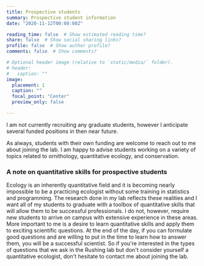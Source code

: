 ```yaml
---
title: Prospective students
summary: Prospective student information
date: "2020-11-12T00:00:00Z"

reading_time: false  # Show estimated reading time?
share: false  # Show social sharing links?
profile: false  # Show author profile?
comments: false  # Show comments?

# Optional header image (relative to `static/media/` folder).
# header:
#   caption: ""
image:
  placement: 1
  caption: ""
  focal_point: "Center"
  preview_only: false

---
```

I am not currently recruiting any graduate students, however I anticipate several funded positions in then near future. 

As always, students with their own funding are welcome to reach out to me about joining the lab. I am happy to advise students working on a variety of topics related to ornithology, quantitative ecology, and conservation.  

### A note on quantitative skills for prospective students

Ecology is an inherently quantitative field and it is becoming nearly impossible to be a practicing ecologist without some training in statistics and programming. The research done in my lab reflects these realities and I want all of my students to graduate with a toolbox of quantitative skills that will allow them to be successful professionals. I do not, however, require new students to arrive on campus with extensive experience in these areas. More important to me is a desire to learn quantitative skills and apply them to exciting scientific questions. At the end of the day, if you can formulate good questions and are willing to put in the time to learn how to answer them, you will be a successful scientist. So if you're interested in the types of questions that we ask in the Rushing lab but don't consider yourself a quantitative ecologist, don't hesitate to contact me about joining the lab. 
